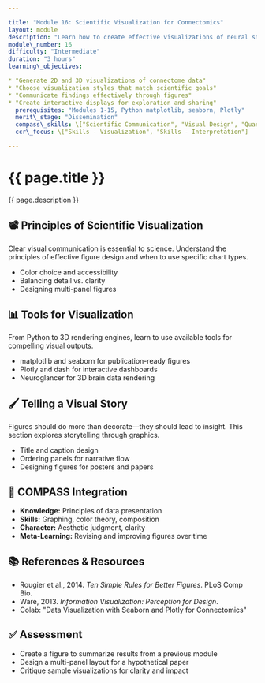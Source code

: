 ```yaml
---

title: "Module 16: Scientific Visualization for Connectomics"
layout: module
description: "Learn how to create effective visualizations of neural structures, connectivity, and analysis results."
module\_number: 16
difficulty: "Intermediate"
duration: "3 hours"
learning\_objectives:

* "Generate 2D and 3D visualizations of connectome data"
* "Choose visualization styles that match scientific goals"
* "Communicate findings effectively through figures"
* "Create interactive displays for exploration and sharing"
  prerequisites: "Modules 1-15, Python matplotlib, seaborn, Plotly"
  merit\_stage: "Dissemination"
  compass\_skills: \["Scientific Communication", "Visual Design", "Quantitative Reasoning"]
  ccr\_focus: \["Skills - Visualization", "Skills - Interpretation"]

---
```


<div class="main-content">
  <div class="hero">
    <div class="hero-content">
      <h1>{{ page.title }}</h1>
      <p class="hero-subtitle">{{ page.description }}</p>
    </div>
  </div>

  <section class="section">
    <h2>📽 Principles of Scientific Visualization</h2>
    <p>Clear visual communication is essential to science. Understand the principles of effective figure design and when to use specific chart types.</p>
    <ul>
      <li>Color choice and accessibility</li>
      <li>Balancing detail vs. clarity</li>
      <li>Designing multi-panel figures</li>
    </ul>
  </section>

  <section class="section">
    <h2>📊 Tools for Visualization</h2>
    <p>From Python to 3D rendering engines, learn to use available tools for compelling visual outputs.</p>
    <ul>
      <li>matplotlib and seaborn for publication-ready figures</li>
      <li>Plotly and dash for interactive dashboards</li>
      <li>Neuroglancer for 3D brain data rendering</li>
    </ul>
  </section>

  <section class="section">
    <h2>🖌️ Telling a Visual Story</h2>
    <p>Figures should do more than decorate—they should lead to insight. This section explores storytelling through graphics.</p>
    <ul>
      <li>Title and caption design</li>
      <li>Ordering panels for narrative flow</li>
      <li>Designing figures for posters and papers</li>
    </ul>
  </section>

  <section class="section">
    <h2>🌟 COMPASS Integration</h2>
    <ul>
      <li><strong>Knowledge:</strong> Principles of data presentation</li>
      <li><strong>Skills:</strong> Graphing, color theory, composition</li>
      <li><strong>Character:</strong> Aesthetic judgment, clarity</li>
      <li><strong>Meta-Learning:</strong> Revising and improving figures over time</li>
    </ul>
  </section>

  <section class="section">
    <h2>📚 References & Resources</h2>
    <ul>
      <li>Rougier et al., 2014. <em>Ten Simple Rules for Better Figures</em>. PLoS Comp Bio.</li>
      <li>Ware, 2013. <em>Information Visualization: Perception for Design</em>.</li>
      <li>Colab: "Data Visualization with Seaborn and Plotly for Connectomics"</li>
    </ul>
  </section>

  <section class="section">
    <h2>✅ Assessment</h2>
    <ul>
      <li>Create a figure to summarize results from a previous module</li>
      <li>Design a multi-panel layout for a hypothetical paper</li>
      <li>Critique sample visualizations for clarity and impact</li>
    </ul>
  </section>
</div>
